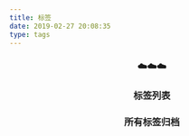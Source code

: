 ```yaml
---
title: 标签
date: 2019-02-27 20:08:35
type: tags
---
```


<h3 align="center">☁️️️️️️️️️️️☁️️️️️️️️️️️☁️️️️️️️️️️️</h3>

<h3 align="center">标签列表</h3>

<h3 align="center">所有标签归档</h3>